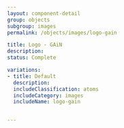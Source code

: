 ```yaml
---
layout: component-detail
group: objects
subgroup: images
permalink: /objects/images/logo-gain

title: Logo - GAiN
description:
status: Complete

variations:
- title: Default
  description:
  includeClassification: atoms
  includeCategory: images
  includeName: logo-gain


---
```

